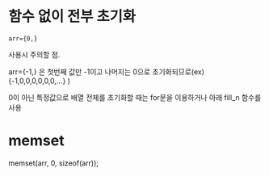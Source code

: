 # 함수 없이 전부 초기화

```
arr={0,}
```

사용시 주의할 점.

arr={-1,} 은 첫번째 값만 -1이고 나머지는 0으로 초기화되므로(ex) {-1,0,0,0,0,0,0,...} )

0이 아닌 특정값으로 배열 전체를 초기화할 때는 for문을 이용하거나 아래 fill_n 함수를 사용

# memset
memset(arr, 0, sizeof(arr));